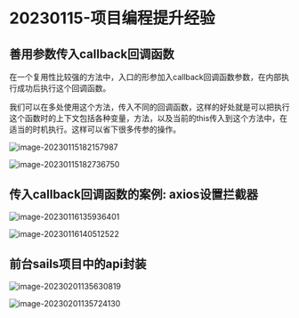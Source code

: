 # 20230115-项目编程提升经验

## 善用参数传入callback回调函数

在一个复用性比较强的方法中，入口的形参加入callback回调函数参数，在内部执行成功后执行这个回调函数。

我们可以在多处使用这个方法，传入不同的回调函数，这样的好处就是可以把执行这个函数时的上下文包括各种变量，方法，以及当前的this传入到这个方法中，在适当的时机执行。这样可以省下很多传参的操作。

![image-20230115182157987](https://s2.loli.net/2023/01/15/4FdJI8qDwlrEim6.png)

![image-20230115182736750](https://s2.loli.net/2023/01/15/gAlzsWb9a17UJMh.png)

## 传入callback回调函数的案例: axios设置拦截器

![image-20230116135936401](https://s2.loli.net/2023/01/16/eKdRSyPFikGDQw6.png)

![image-20230116140512522](https://s2.loli.net/2023/01/16/NWLaUEIY3CO2w18.png)

## 前台sails项目中的api封装

![image-20230201135630819](https://s2.loli.net/2023/02/01/QdtV6sPCFoAcBlY.png)

![image-20230201135724130](https://s2.loli.net/2023/02/01/E6riCcezMxakDZ9.png)